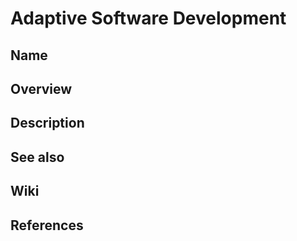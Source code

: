 # Adaptive Software Development

## Name

## Overview

## Description

## See also

## Wiki

## References
